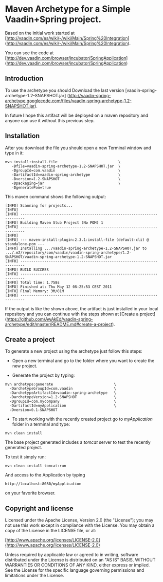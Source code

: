 Maven Archetype for a Simple Vaadin+Spring project.
===================================================

Based on the initial work started at [http://vaadin.com/es/wiki/-/wiki/Main/Spring%20Integration] (http://vaadin.com/es/wiki/-/wiki/Main/Spring%20Integration).

You can see the code at [http://dev.vaadin.com/browser/incubator/SpringApplication] (http://dev.vaadin.com/browser/incubator/SpringApplication)

## Introduction

To use the archetype you should Download the last version [vaadin-spring-archetype-1.2-SNAPSHOT.jar] (http://vaadin-spring-archetype.googlecode.com/files/vaadin-spring-archetype-1.2-SNAPSHOT.jar).

In future I hope this artifact will be deployed on a maven repository and anyone can use it without this previous step.

## Installation 

After you download the file you should open a new Terminal window and type in it:

```
mvn install:install-file                            \
   -Dfile=vaadin-spring-archetype-1.2-SNAPSHOT.jar  \
   -DgroupId=com.vaadin                             \
   -DartifactId=vaadin-spring-archetype             \
   -Dversion=1.2-SNAPSHOT                           \
   -Dpackaging=jar                                  \
   -DgeneratePom=true
```

This maven command shows the following output:

```
[INFO] Scanning for projects...
[INFO]                                                                         
[INFO] ------------------------------------------------------------------------
[INFO] Building Maven Stub Project (No POM) 1
[INFO] ------------------------------------------------------------------------
[INFO] 
[INFO] --- maven-install-plugin:2.3.1:install-file (default-cli) @ standalone-pom ---
[INFO] Installing .../vaadin-spring-archetype-1.2-SNAPSHOT.jar to .../.m2/repository/com/vaadin/vaadin-spring-archetype/1.2-SNAPSHOT/vaadin-spring-archetype-1.2-SNAPSHOT.jar
[INFO] ------------------------------------------------------------------------
[INFO] BUILD SUCCESS
[INFO] ------------------------------------------------------------------------
[INFO] Total time: 1.758s
[INFO] Finished at: Thu May 12 08:25:53 CEST 2011
[INFO] Final Memory: 3M/81M
[INFO] ------------------------------------------------------------------------
```

If the output is like the shown above, the artifact is just installed in your local repository and you can continue with the steps shown at [Create a project] (https://github.com/AwAkEd/vaadin-spring-archetype/edit/master/README.md#create-a-project).

## Create a project

To generate a new project using the archetype just follow this steps:

  * Open a new terminal and go to the folder where you want to create the new project.

  * Generate the project by typing:

```
mvn archetype:generate                            \
  -DarchetypeGroupId=com.vaadin                   \
  -DarchetypeArtifactId=vaadin-spring-archetype   \
  -DarchetypeVersion=1.2-SNAPSHOT                 \
  -DgroupId=com.mycompany                         \
  -DartifactId=myApplication                      \
  -Dversion=0.1-SNAPSHOT
```

  * To start working with the recently created project go to _myApplication_ folder in a terminal and type:

```
mvn clean install
```

The base project generated includes a _tomcat_ server to test the recently generated project. 

To test it simply run:

```
mvn clean install tomcat:run
```

And access to the Application by typing

```
http://localhost:8080/myApplication
```

on your favorite browser.

## Copyright and license

Licensed under the Apache License, Version 2.0 (the "License");
you may not use this work except in compliance with the License.
You may obtain a copy of the License in the LICENSE file, or at:

  [http://www.apache.org/licenses/LICENSE-2.0](http://www.apache.org/licenses/LICENSE-2.0)

Unless required by applicable law or agreed to in writing, software
distributed under the License is distributed on an "AS IS" BASIS,
WITHOUT WARRANTIES OR CONDITIONS OF ANY KIND, either express or implied.
See the License for the specific language governing permissions and
limitations under the License.
